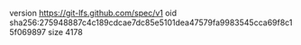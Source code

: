 version https://git-lfs.github.com/spec/v1
oid sha256:275948887c4c189cdcae7dc85e5101dea47579fa9983545cca69f8c15f069897
size 4178
